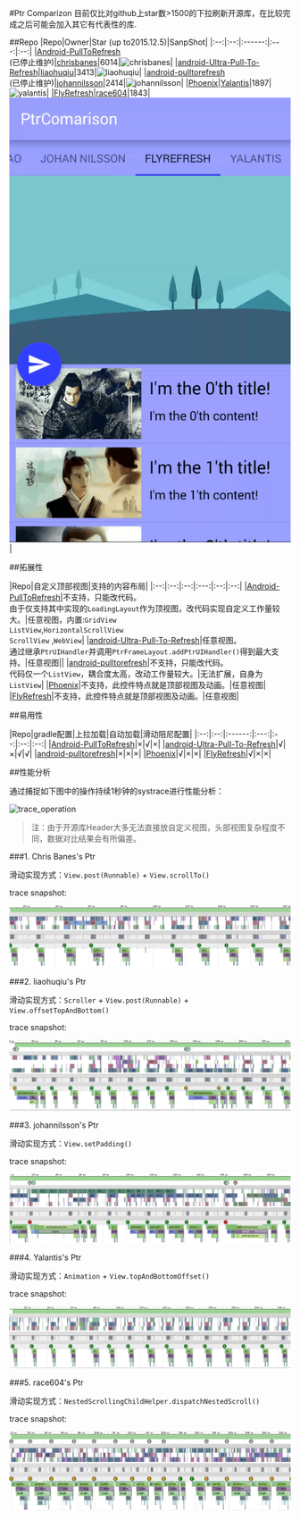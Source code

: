 #Ptr Comparizon
目前仅比对github上star数>1500的下拉刷新开源库，在比较完成之后可能会加入其它有代表性的库.

##Repo
|Repo|Owner|Star (up to2015.12.5)|SanpShot|
|:--:|:--:|:------:|:---:|:--:|
|[Android-PullToRefresh][3]<br/>(已停止维护)|[chrisbanes][4]|6014|![chrisbanes](/demo_gif/chrisbanes.gif)|
|[android-Ultra-Pull-To-Refresh][1]|[liaohuqiu][2]|3413|![liaohuqiu](/demo_gif/liaohuqiu.gif)|
|[android-pulltorefresh][5]<br/>(已停止维护)|[johannilsson][6]|2414|![johannilsson](/demo_gif/johan.gif)|
|[Phoenix][7]|[Yalantis][8]|1897|![yalantis](/demo_gif/yalantis.gif)|
|[FlyRefresh][9]|[race604][10]|1843|![flyrefresh](/demo_gif/flyrefresh.gif)|

##拓展性

|Repo|自定义顶部视图|支持的内容布局|
|:--:|:--:|:--:|:---:|:--:|:--:|
|[Android-PullToRefresh][3]|不支持，只能改代码。<br/>由于仅支持其中实现的`LoadingLayout`作为顶视图，改代码实现自定义工作量较大。|任意视图，内置:`GridView`<br/>`ListView`,`HorizontalScrollView`<br/> `ScrollView` ,`WebView`|
|[android-Ultra-Pull-To-Refresh][1]|任意视图。<br/> 通过继承`PtrUIHandler`并调用`PtrFrameLayout.addPtrUIHandler()`得到最大支持。|任意视图||
|[android-pulltorefresh][5]|不支持，只能改代码。<br/> 代码仅一个`ListView`，耦合度太高，改动工作量较大。|无法扩展，自身为`ListView`|
|[Phoenix][7]|不支持，此控件特点就是顶部视图及动画。|任意视图|
|[FlyRefresh][9]|不支持，此控件特点就是顶部视图及动画。|任意视图|

##易用性

|Repo|gradle配置|上拉加载|自动加载|滑动阻尼配置|
|:--:|:--:|:------:|:---:|:--:|:--:|:--:|
|[Android-PullToRefresh][3]|×|√|×|
|[android-Ultra-Pull-To-Refresh][1]|√|×|√|√|
|[android-pulltorefresh][5]|×|×|×|
|[Phoenix][7]|√|×|×|
|[FlyRefresh][9]|√|×|×|

##性能分析

通过捕捉如下图中的操作持续1秒钟的systrace进行性能分析：

![trace_operation](trace_operation.gif)

> 注：由于开源库Header大多无法直接放自定义视图，头部视图复杂程度不同，数据对比结果会有所偏差。

###1. Chris Banes's Ptr

滑动实现方式：`View.post(Runnable)` + `View.scrollTo()` 

trace snapshot:

![trace_chrisbanes](/traces/chrisbanes.PNG)

###2. liaohuqiu's Ptr

滑动实现方式：`Scroller` + `View.post(Runnable)` + `View.offsetTopAndBottom()`

trace snapshot:

![trace_liaohuqiu](/traces/liaohuqiu.PNG)

###3. johannilsson's Ptr

滑动实现方式：`View.setPadding()`

trace snapshot:

![trace_johan](/traces/johan.PNG)

###4. Yalantis's Ptr

滑动实现方式：`Animation` + `View.topAndBottomOffset()`

trace snapshot:

![trace_yalantis](/traces/yalantis.PNG)

###5. race604's Ptr

滑动实现方式：`NestedScrollingChildHelper.dispatchNestedScroll()`

trace snapshot:

![trace_flyrefresh](/traces/flyrefresh.PNG)

[1]: https://github.com/liaohuqiu/android-Ultra-Pull-To-Refresh
[2]: https://github.com/liaohuqiu
[3]: https://github.com/chrisbanes/Android-PullToRefresh
[4]: https://github.com/chrisbanes
[5]: https://github.com/johannilsson/android-pulltorefresh
[6]: https://github.com/johannilsson
[7]: https://github.com/Yalantis/Phoenix
[8]: https://github.com/Yalantis
[9]: https://github.com/race604/FlyRefresh
[10]: https://github.com/race604